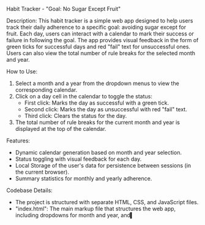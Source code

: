 Habit Tracker - "Goal: No Sugar Except Fruit"

Description:
This habit tracker is a simple web app designed to help users track their daily adherence to a specific goal: avoiding sugar except for fruit. Each day, users can interact with a calendar to mark their success or failure in following the goal. The app provides visual feedback in the form of green ticks for successful days and red "fail" text for unsuccessful ones. Users can also view the total number of rule breaks for the selected month and year.

How to Use:
1. Select a month and a year from the dropdown menus to view the corresponding calendar.
2. Click on a day cell in the calendar to toggle the status:
   - First click: Marks the day as successful with a green tick.
   - Second click: Marks the day as unsuccessful with red "fail" text.
   - Third click: Clears the status for the day.
3. The total number of rule breaks for the current month and year is displayed at the top of the calendar.

Features:
- Dynamic calendar generation based on month and year selection.
- Status toggling with visual feedback for each day.
- Local Storage of the user's data for persistence between sessions (in the current browser).
- Summary statistics for monthly and yearly adherence.

Codebase Details:
- The project is structured with separate HTML, CSS, and JavaScript files.
- "index.html": The main markup file that structures the web app, including dropdowns for month and year, and▍